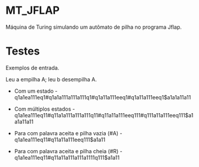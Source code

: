 # MT_JFLAP
Máquina de Turing simulando um autômato de pilha no programa Jflap.

# Testes
Exemplos de entrada.

Leu a empilha A; leu b desempilha A.

* Com um estado - q1a1ea111eq1#q1a1a111a111a111q1#q1a11a111eeq1#q1a11a111eeq1$a1a1a11a11

* Com múltiplos estados - q1a1ea111eq11#q11a1a111a111a111q11#q11a11a111eeq111#q111a11a111eeq111$a1a1a11a11

* Para com palavra aceita e pilha vazia (#A) - q1a1ea111eq11#q11a11a111eeq111$a1a11 

* Para com palavra aceita e pilha cheia (#R) - q1a1ea111eq11#q11a11a111a111a1111q111$a1a11
